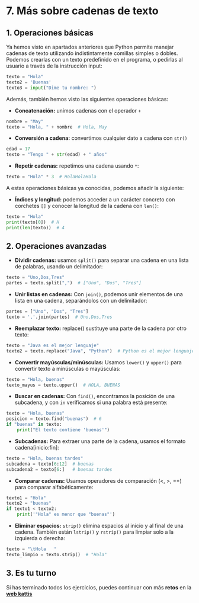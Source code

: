 # 7. Más sobre cadenas de texto 

## 1. Operaciones básicas

Ya hemos visto en apartados anteriores que Python permite manejar cadenas de texto utilizando indistintamente comillas simples o dobles. Podemos crearlas con un texto predefinido en el programa, o pedirlas al usuario a través de la instrucción input:

```py
texto = "Hola"
texto2 = 'Buenas' 
texto3 = input("Dime tu nombre: ")
```

Además, también hemos visto las siguientes operaciones básicas:

* **Concatenación:** unimos cadenas con el operador `+`

```py
nombre = "May"
texto = "Hola, " + nombre  # Hola, May
```

* **Conversión a cadena:** convertimos cualquier dato a cadena con `str()`

```py
edad = 17
texto = "Tengo " + str(edad) + " años"
```

* **Repetir cadenas:** repetimos una cadena usando `*`:

```py
texto = "Hola" * 3  # HolaHolaHola
```

A estas operaciones básicas ya conocidas, podemos añadir la siguiente: 

* **Índices y longitud:** podemos acceder a un carácter concreto con corchetes `[]` y conocer la longitud de la cadena con `len()`:

```py
texto = "Hola"
print(texto[0])  # H
print(len(texto))  # 4
```

## 2. Operaciones avanzadas

* **Dividir cadenas:** usamos `split()` para separar una cadena en una lista de palabras, usando un delimitador:

```py
texto = "Uno,Dos,Tres"
partes = texto.split(",")  # ["Uno", "Dos", "Tres"]
```

* **Unir listas en cadenas:** Con `join()`, podemos unir elementos de una lista en una cadena, separándolos con un delimitador:

```py
partes = ["Uno", "Dos", "Tres"]
texto = ','.join(partes)  # Uno,Dos,Tres
```

* **Reemplazar texto:** replace() sustituye una parte de la cadena por otro texto:

```py
texto = "Java es el mejor lenguaje"
texto2 = texto.replace("Java", "Python")  # Python es el mejor lenguaje
```

* **Convertir mayúsculas/minúsculas:** Usamos `lower()` y `upper()` para convertir texto a minúsculas o mayúsculas:

```py
texto = "Hola, buenas"
texto_mayus = texto.upper()  # HOLA, BUENAS
```

* **Buscar en cadenas:** Con `find()`, encontramos la posición de una subcadena, y con `in` verificamos si una palabra está presente:

```py
texto = "Hola, buenas"
posicion = texto.find("buenas")  # 6
if "buenas" in texto:
    print("El texto contiene 'buenas'")
```

* **Subcadenas:** Para extraer una parte de la cadena, usamos el formato cadena[inicio:fin]:

```py
texto = "Hola, buenas tardes"
subcadena = texto[6:12]  # buenas
subcadena2 = texto[6:]   # buenas tardes
```

* **Comparar cadenas:** Usamos operadores de comparación (<, >, ==) para comparar alfabéticamente:

```py
texto1 = "Hola"
texto2 = "buenas"
if texto1 < texto2:
    print('"Hola" es menor que "buenas"')
```

* **Eliminar espacios:** `strip()` elimina espacios al inicio y al final de una cadena. También están `lstrip()` y `rstrip()` para limpiar solo a la izquierda o derecha:

```py
texto = "\tHola   "
texto_limpio = texto.strip()  # "Hola"
```

## 3. Es tu turno

Si has terminado todos los ejercicios, puedes continuar con más **retos** en la [**web kattis**](https://open.kattis.com/)





